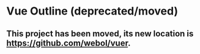 # Vue Outline (deprecated/moved)

## This project has been moved, its new location is https://github.com/webol/vuer.


